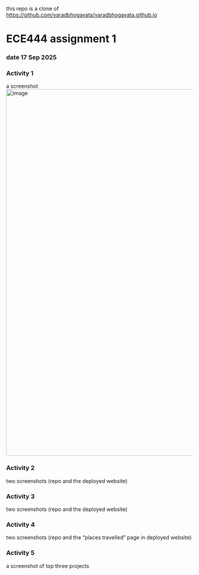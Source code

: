 
this repo is a clone of
https://github.com/varadbhogayata/varadbhogayata.github.io

# ECE444 assignment 1
### date 17 Sep 2025

### Activity 1
a screenshot 
<img width="988" alt="image" src="https://github.com/user-attachments/assets/2d356831-c061-4496-872d-55f709687996">


### Activity 2
two screenshots (repo and the deployed website)  

### Activity 3
two screenshots (repo and the deployed website)  

### Activity 4
two screenshots (repo and the “places travelled” page in deployed website)

### Activity 5
a screenshot of top three projects 

